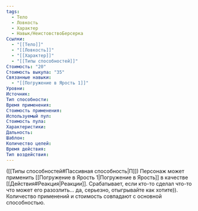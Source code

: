 ```yaml
---
tags:
  - Тело
  - Ловкость
  - Характер
  - Навык/НеистовствоБерсерка
Ссылки:
  - "[[Тело]]"
  - "[[Ловкость]]"
  - "[[Характер]]"
  - "[[Типы способностей]]"
Стоимость: "20"
Стоимость выкупа: "35"
Связанные навыки:
  - "[[Погружение в Ярость 1]]"
Уровни:
Источник:
Тип способности:
Время применения:
Стоимость применения:
Используемый пул:
Стоимость пула:
Характеристики:
Дальность:
Шаблон:
Количество целей:
Время действия:
Тип воздействия:
---
```

([[Типы способностей#Пассивная способность|П]]) Персонаж может применить [[Погружение в Ярость 1|Погружение в Ярость]] в качестве [[Действия#Реакция|Реакции]]. Срабатывает, если кто-то сделал что-то что может его разозлить... да, серьезно, отыгрывайте как хотите)). Количество применений и стоимость совпадают с основной способностью. 